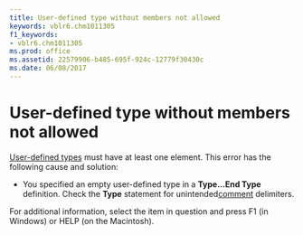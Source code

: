 ```yaml
---
title: User-defined type without members not allowed
keywords: vblr6.chm1011305
f1_keywords:
- vblr6.chm1011305
ms.prod: office
ms.assetid: 22579906-b485-695f-924c-12779f30430c
ms.date: 06/08/2017
---
```



# User-defined type without members not allowed

[User-defined types](../Glossary/vbe-glossary.md#User-defined-type) must have at least one element. This error has the following cause and solution:



- You specified an empty user-defined type in a  **Type...End Type** definition. Check the **Type** statement for unintended[comment](../Glossary/vbe-glossary.md#comment) delimiters.
    

For additional information, select the item in question and press F1 (in Windows) or HELP (on the Macintosh).

